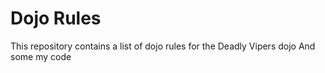 Dojo Rules
==========

This repository contains a list of dojo rules for the Deadly Vipers dojo
And some my code

